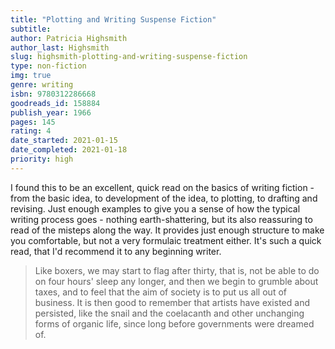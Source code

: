 ```yaml
---
title: "Plotting and Writing Suspense Fiction"
subtitle: 
author: Patricia Highsmith
author_last: Highsmith
slug: highsmith-plotting-and-writing-suspense-fiction
type: non-fiction
img: true
genre: writing
isbn: 9780312286668
goodreads_id: 158884
publish_year: 1966
pages: 145
rating: 4
date_started: 2021-01-15
date_completed: 2021-01-18
priority: high
---
```


I found this to be an excellent, quick read on the basics of writing fiction - from the basic idea, to development of the idea, to plotting, to drafting and revising. Just enough examples to give you a sense of how the typical writing process goes - nothing earth-shattering, but its also reassuring to read of the misteps along the way. It provides just enough structure to make you comfortable, but not a very formulaic treatment either. It's such a quick read, that I'd recommend it to any beginning writer.

> Like boxers, we may start to flag after thirty, that is, not be able to do on four hours' sleep any longer, and then we begin to grumble about taxes, and to feel that the aim of society is to put us all out of business. It is then good to remember that artists have existed and persisted, like the snail and the coelacanth and other unchanging forms of organic life, since long before governments were dreamed of.